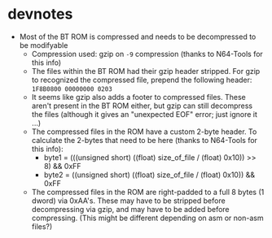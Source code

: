 # devnotes

* Most of the BT ROM is compressed and needs to be decompressed to be modifyable
  * Compression used: gzip on `-9` compression (thanks to N64-Tools for this info)
  * The files within the BT ROM had their gzip header stripped. For gzip to recognized the compressed file, prepend the following header: `1F8B0800 00000000 0203`
  * It seems like gzip also adds a footer to compressed files. These aren't present in the BT ROM either, but gzip can still decompress the files (although it gives an "unexpected EOF" error; just ignore it ...)
  * The compressed files in the ROM have a custom 2-byte header. To calculate the 2-bytes that need to be here (thanks to N64-Tools for this info):
    * byte1 = (((unsigned short) ((float) size_of_file / (float) 0x10)) >> 8) && 0xFF
    * byte2 =  ((unsigned short) ((float) size_of_file / (float) 0x10)) && 0xFF
  * The compressed files in the ROM are right-padded to a full 8 bytes (1 dword) via 0xAA's. These may have to be stripped before decompressing via gzip, and may have to be added before compressing. (This might be different depending on asm or non-asm files?)
